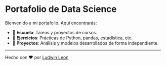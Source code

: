 ﻿# Portafolio de Data Science

Bienvenido a mi portafolio. Aquí encontrarás:

- 📘 **Escuela**: Tareas y proyectos de cursos.
- 🧪 **Ejercicios**: Prácticas de Python, pandas, estadística, etc.
- 🚀 **Proyectos**: Análisis y modelos desarrollados de forma independiente.

---

Hecho con ❤️ por [Ludwin Leon](https://github.com/LudwinLeon24)
